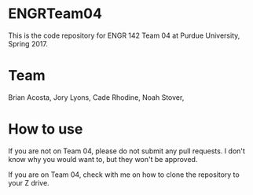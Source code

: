 # ENGRTeam04
This is the code repository for ENGR 142 Team 04
at Purdue University, Spring 2017.

# Team
Brian Acosta,
Jory Lyons,
Cade Rhodine,
Noah Stover,

# How to use
If you are not on Team 04, please do not submit any pull requests.
I don't know why you would want to, but they won't be approved.

If you are on Team 04, check with me on how to clone the repository 
to your Z drive.
